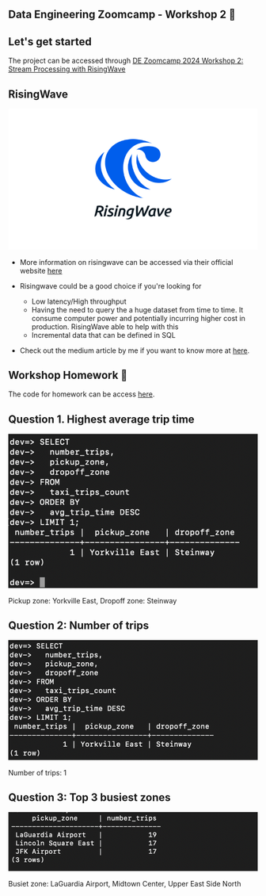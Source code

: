 ## Data Engineering Zoomcamp - Workshop 2 &#128640;

## Let's get started 
The project can be accessed through [DE Zoomcamp 2024 Workshop 2: Stream Processing with RisingWave](https://github.com/risingwavelabs/risingwave-data-talks-workshop-2024-03-04/tree/main)

## RisingWave
![](./images/risingwaves.png)

- More information on risingwave can be accessed via their official website [here](https://risingwave.com/)

- Risingwave could be a good choice if you're looking for

  -  Low latency/High throughput
  -  Having the need to query the a huge dataset from time to time. It consume computer power and potentially incurring higher cost in production. RisingWave able to help with this
  -  Incremental data that can be defined in SQL  

- Check out the medium article by me if you want to know more at [here](https://medium.com/@kangzhiyong1999/restructure-the-stream-processing-with-risingwave-ef04fb440fce).


## Workshop Homework &#128221;
The code for homework can be access [here](./homework.sql).

## Question 1. Highest average trip time

![](./images/question_1.png)

Pickup zone: Yorkville East, Dropoff zone: Steinway

## Question 2:  Number of trips

![](./images/question_2.png)

Number of trips: 1

## Question 3: Top 3 busiest zones

![](./images/question_3.png)

Busiet zone: LaGuardia Airport, Midtown Center, Upper East Side North